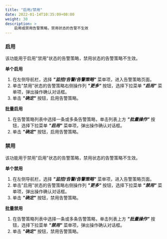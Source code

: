 ```yaml
---
title: "启用/禁用"
date: 2022-01-14T10:35:09+08:00
weight: 30
description: >
    启用或禁用告警策略，禁用状态的告警不生效
---
```


### 启用

该功能用于启用"禁用"状态的告警策略，禁用状态的告警策略不生效。

**单个启用**

1. 在左侧导航栏，选择 **_"监控/告警/告警策略"_** 菜单项，进入告警策略页面。
2. 单击"禁用"状态的告警策略右侧操作列 **_"更多"_** 按钮，选择下拉菜单 **_"启用"_** 菜单项，弹出操作确认对话框。
2. 单击 **_"确定"_** 按钮，启用告警策略。

**批量启用**

1. 在告警策略列表中选择一条或多条告警策略，单击列表上方 **_"批量操作"_** 按钮，选择下拉菜单 **_"启用"_** 菜单项，弹出操作确认对话框。
2. 单击 **_"确定"_** 按钮，启用告警策略。

### 禁用

该功能用于禁用"启用"状态的告警策略，禁用状态的告警策略不生效。

**单个禁用**

1. 在左侧导航栏，选择 **_"监控/告警/告警策略"_** 菜单项，进入告警策略页面。
2. 单击"启用"状态的告警策略右侧操作列 **_"更多"_** 按钮，选择下拉菜单 **_"禁用"_** 菜单项，弹出操作确认对话框。
2. 单击 **_"确定"_** 按钮，禁用告警策略。

**批量禁用**

1. 在告警策略列表中选择一条或多条告警策略，单击列表上方 **_"批量操作"_** 按钮，选择下拉菜单 **_"禁用"_** 菜单项，弹出操作确认对话框。
2. 单击 **_"确定"_** 按钮，禁用告警策略。